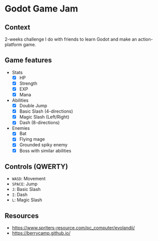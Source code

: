 # Godot Game Jam

## Context

2-weeks challenge I do with friends to learn Godot and make an action-platform game.

## Game features

- Stats
	- [x] HP
	- [x] Strength
	- [x] EXP
	- [x] Mana

- Abilities
	- [x] Double Jump
	- [x] Basic Slash (4-directions)
	- [x] Magic Slash (Left/Right)
	- [x] Dash (8-directions)

- Enemies
	- [x] Bat
	- [x] Flying mage
	- [x] Grounded spiky enemy
	- [x] Boss with similar abilities

## Controls (QWERTY)

- `WASD`: Movement
- `SPACE`: Jump
- `J`: Basic Slash
- `I`: Dash
- `L`: Magic Slash

## Resources

- https://www.spriters-resource.com/pc_computer/evolandii/
- https://berrycamp.github.io/